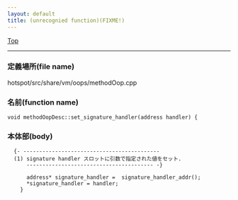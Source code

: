 ```yaml
---
layout: default
title: (unrecognied function)(FIXME!)
---
```

[Top](../index.html)

--- 
### 定義場所(file name)
hotspot/src/share/vm/oops/methodOop.cpp

### 名前(function name)
```
void methodOopDesc::set_signature_handler(address handler) {
```

### 本体部(body)
```
  {- -------------------------------------------
  (1) signature handler スロットに引数で指定された値をセット.
      ---------------------------------------- -}

	  address* signature_handler =  signature_handler_addr();
	  *signature_handler = handler;
	}
	
```


